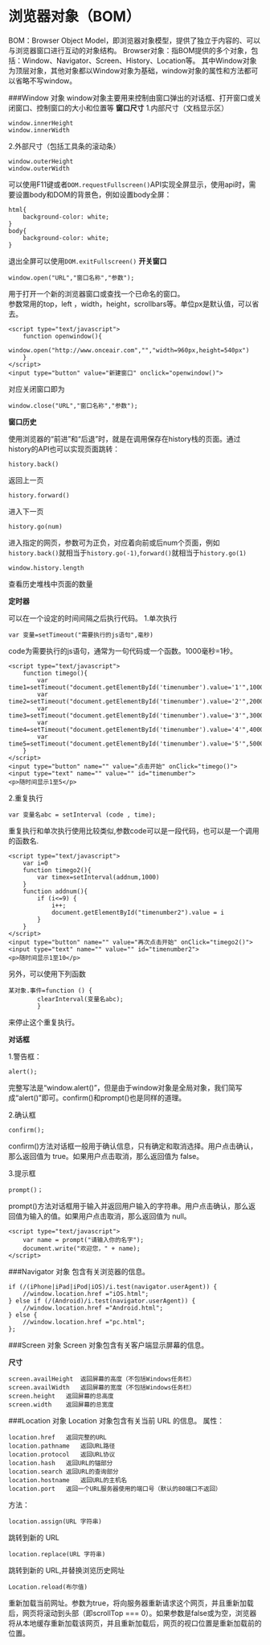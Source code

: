 浏览器对象（BOM）
===================
BOM：Browser Object Model，即浏览器对象模型，提供了独立于内容的、可以与浏览器窗口进行互动的对象结构。
Browser对象：指BOM提供的多个对象，包括：Window、Navigator、Screen、History、Location等。
其中Window对象为顶层对象，其他对象都以Window对象为基础，window对象的属性和方法都可以省略不写window。


###Window 对象
window对象主要用来控制由窗口弹出的对话框、打开窗口或关闭窗口、控制窗口的大小和位置等
**窗口尺寸**
1.内部尺寸（文档显示区）

    window.innerHeight 
    window.innerWidth  
2.外部尺寸（包括工具条的滚动条）

    window.outerHeight	
    window.outerWidth

可以使用F11键或者`DOM.requestFullscreen()`API实现全屏显示，使用api时，需要设置body和DOM的背景色，例如设置body全屏：

	html{  
		background-color: white;
	}
	body{  
		background-color: white;
	}
退出全屏可以使用`DOM.exitFullscreen()`
**开关窗口**

    window.open("URL","窗口名称","参数");
用于打开一个新的浏览器窗口或查找一个已命名的窗口。    
参数常用的top，left	，width，height，scrollbars等。单位px是默认值，可以省去。

	<script type="text/javascript">
		function openwindow(){
			window.open("http://www.onceair.com","","width=960px,height=540px")
		}
	</script>
	<input type="button" value="新建窗口" onclick="openwindow()">
对应关闭窗口即为

    window.close("URL","窗口名称","参数");

**窗口历史**

使用浏览器的“前进”和“后退”时，就是在调用保存在history栈的页面。通过history的API也可以实现页面跳转：

    history.back()
返回上一页

    history.forward()
进入下一页

    history.go(num)	 
进入指定的网页，参数可为正负，对应着向前或后num个页面，例如`history.back()`就相当于`history.go(-1)`,`forward()`就相当于`history.go(1)`

	window.history.length
查看历史堆栈中页面的数量

**定时器**

可以在一个设定的时间间隔之后执行代码。
1.单次执行

    var 变量=setTimeout("需要执行的js语句",毫秒)
code为需要执行的js语句，通常为一句代码或一个函数。1000毫秒=1秒。

	<script type="text/javascript">
		function timego(){
			var time1=setTimeout("document.getElementById('timenumber').value='1'",1000)
			var time2=setTimeout("document.getElementById('timenumber').value='2'",2000)
			var time3=setTimeout("document.getElementById('timenumber').value='3'",3000)
			var time4=setTimeout("document.getElementById('timenumber').value='4'",4000)
			var time5=setTimeout("document.getElementById('timenumber').value='5'",5000)
		}
	</script>
	<input type="button" name="" value="点击开始" onClick="timego()">
	<input type="text" name="" value="" id="timenumber">
	<p>随时间显示1至5</p>

2.重复执行
 
    var 变量名abc = setInterval (code , time);

重复执行和单次执行使用比较类似,参数code可以是一段代码，也可以是一个调用的函数名.

	<script type="text/javascript">
		var i=0
		function timego2(){
			var timex=setInterval(addnum,1000)
		}
	    function addnum(){		
		    if (i<=9) {
			    i++;
			    document.getElementById("timenumber2").value = i						
		    }
    	}				
	</script>
	<input type="button" name="" value="再次点击开始" onClick="timego2()">
	<input type="text" name="" value="" id="timenumber2">
	<p>随时间显示1至10</p>

另外，可以使用下列函数

    某对象.事件=function () {
            clearInterval(变量名abc);
            }
来停止这个重复执行。


**对话框**

1.警告框：

    alert();
完整写法是“window.alert()”，但是由于window对象是全局对象，我们简写成“alert()”即可。confirm()和prompt()也是同样的道理。

2.确认框

    confirm();
confirm()方法对话框一般用于确认信息，只有确定和取消选择。用户点击确认，那么返回值为 true。如果用户点击取消，那么返回值为 false。

3.提示框

    prompt()；
prompt()方法对话框用于输入并返回用户输入的字符串。用户点击确认，那么返回值为输入的值。如果用户点击取消，那么返回值为 null。

    <script type="text/javascript">
        var name = prompt("请输入你的名字");
        document.write("欢迎您，" + name);
    </script>

###Navigator 对象
包含有关浏览器的信息。
```
if (/(iPhone|iPad|iPod|iOS)/i.test(navigator.userAgent)) {
	//window.location.href ="iOS.html";
} else if (/(Android)/i.test(navigator.userAgent)) {
	//window.location.href ="Android.html";
} else {
	//window.location.href ="pc.html";
};
```
###Screen 对象
Screen 对象包含有关客户端显示屏幕的信息。

**尺寸**

    screen.availHeight	返回屏幕的高度（不包括Windows任务栏）
    screen.availWidth	返回屏幕的宽度（不包括Windows任务栏）
    screen.height	返回屏幕的总高度
    screen.width	返回屏幕的总宽度

###Location 对象
Location 对象包含有关当前 URL 的信息。
属性：
 
    location.href	返回完整的URL
    location.pathname	返回URL路径
    location.protocol	返回URL协议
    location.hash	返回URL的锚部分
    location.search	返回URL的查询部分
    location.hostname	返回URL的主机名
    location.port	返回一个URL服务器使用的端口号（默认的80端口不返回）
方法：
```
location.assign(URL 字符串)  
```
跳转到新的 URL
```
location.replace(URL 字符串)  
```
跳转到新的 URL,并替换浏览历史网址
```
Location.reload(布尔值)  
```
重新加载当前网址。参数为true，将向服务器重新请求这个网页，并且重新加载后，网页将滚动到头部（即scrollTop === 0）。如果参数是false或为空，浏览器将从本地缓存重新加载该网页，并且重新加载后，网页的视口位置是重新加载前的位置。



























